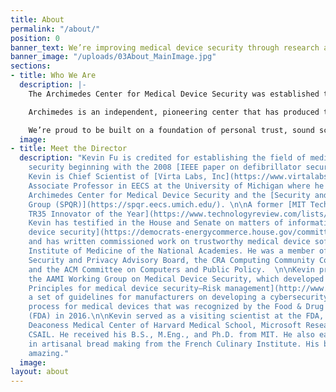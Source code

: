 ```yaml
---
title: About
permalink: "/about/"
position: 0
banner_text: We’re improving medical device security through research and education.
banner_image: "/uploads/03About_MainImage.jpg"
sections:
- title: Who We Are
  description: |-
    The Archimedes Center for Medical Device Security was established to help manufacturers and industry experts navigate the operational hazards of cybersecurity implementation and prepare them for future challenges of FDA requirements.

    Archimedes is an independent, pioneering center that has produced the most highly cited research on cybersecurity of medical devices. We are a multidisciplinary team of medical and computer science experts who focus on research, education, and on advising industry leaders on methods for improving medical device security.

    We’re proud to be built on a foundation of personal trust, sound science, and solid engineering. At Archimedes, we offer the ideal conditions for situational and operational awareness of emerging issues pertaining to cybersecurity. Better yet, we teach you how to separate signal from noise.
  image: 
- title: Meet the Director
  description: "Kevin Fu is credited for establishing the field of medical device
    security beginning with the 2008 [IEEE paper on defibrillator security](https://www.secure-medicine.org/public/publications/icd-study.pdf).
    Kevin is Chief Scientist of [Virta Labs, Inc](https://www.virtalabs.com/). and
    Associate Professor in EECS at the University of Michigan where he directs the
    Archimedes Center for Medical Device Security and the [Security and Privacy Research
    Group (SPQR)](https://spqr.eecs.umich.edu/). \n\nA former [MIT Technology Review
    TR35 Innovator of the Year](https://www.technologyreview.com/lists/innovators-under-35/),
    Kevin has testified in the House and Senate on matters of information and [medical
    device security](https://democrats-energycommerce.house.gov/committee-activity/hearings/hearing-on-understanding-the-role-of-connected-devices-in-recent-cyber)
    and has written commissioned work on trustworthy medical device software for the
    Institute of Medicine of the National Academies. He was a member of NIST Information
    Security and Privacy Advisory Board, the CRA Computing Community Consortium Council,
    and the ACM Committee on Computers and Public Policy.  \n\nKevin previously co-chaired
    the AAMI Working Group on Medical Device Security, which developed __[AMI TIR57,
    Principles for medical device security―Risk management](http://www.aami.org/productspublications/ProductDetail.aspx?ItemNumber=3729)__,
    a set of guidelines for manufacturers on developing a cybersecurity risk management
    process for medical devices that was recognized by the Food & Drug Administration
    (FDA) in 2016.\n\nKevin served as a visiting scientist at the FDA, the Beth Israel
    Deaconess Medical Center of Harvard Medical School, Microsoft Research, and MIT
    CSAIL. He received his B.S., M.Eng., and Ph.D. from MIT. He also earned a certificate
    in artisanal bread making from the French Culinary Institute. His baguettes are
    amazing."
  image: 
layout: about
---
```


